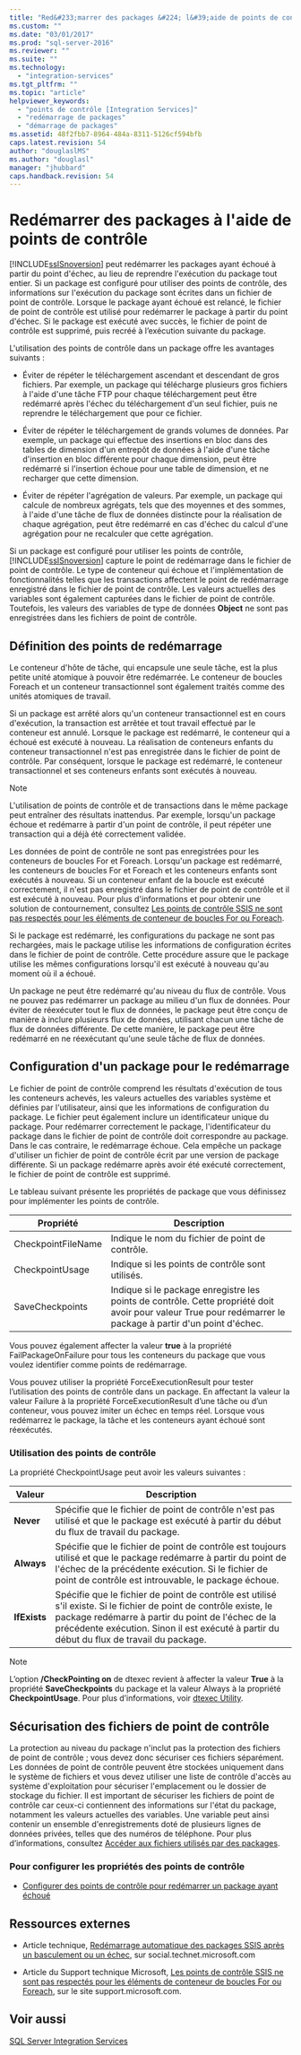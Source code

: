```yaml
---
title: "Red&#233;marrer des packages &#224; l&#39;aide de points de contr&#244;le | Microsoft Docs"
ms.custom: ""
ms.date: "03/01/2017"
ms.prod: "sql-server-2016"
ms.reviewer: ""
ms.suite: ""
ms.technology: 
  - "integration-services"
ms.tgt_pltfrm: ""
ms.topic: "article"
helpviewer_keywords: 
  - "points de contrôle [Integration Services]"
  - "redémarrage de packages"
  - "démarrage de packages"
ms.assetid: 48f2fbb7-8964-484a-8311-5126cf594bfb
caps.latest.revision: 54
author: "douglaslMS"
ms.author: "douglasl"
manager: "jhubbard"
caps.handback.revision: 54
---
```

# Red&#233;marrer des packages &#224; l&#39;aide de points de contr&#244;le
  [!INCLUDE[ssISnoversion](../../includes/ssisnoversion-md.md)] peut redémarrer les packages ayant échoué à partir du point d'échec, au lieu de reprendre l'exécution du package tout entier. Si un package est configuré pour utiliser des points de contrôle, des informations sur l'exécution du package sont écrites dans un fichier de point de contrôle. Lorsque le package ayant échoué est relancé, le fichier de point de contrôle est utilisé pour redémarrer le package à partir du point d'échec. Si le package est exécuté avec succès, le fichier de point de contrôle est supprimé, puis recréé à l’exécution suivante du package.  
  
 L'utilisation des points de contrôle dans un package offre les avantages suivants :  
  
-   Éviter de répéter le téléchargement ascendant et descendant de gros fichiers. Par exemple, un package qui télécharge plusieurs gros fichiers à l'aide d'une tâche FTP pour chaque téléchargement peut être redémarré après l'échec du téléchargement d'un seul fichier, puis ne reprendre le téléchargement que pour ce fichier.  
  
-   Éviter de répéter le téléchargement de grands volumes de données. Par exemple, un package qui effectue des insertions en bloc dans des tables de dimension d'un entrepôt de données à l'aide d'une tâche d'insertion en bloc différente pour chaque dimension, peut être redémarré si l'insertion échoue pour une table de dimension, et ne recharger que cette dimension.  
  
-   Éviter de répéter l'agrégation de valeurs. Par exemple, un package qui calcule de nombreux agrégats, tels que des moyennes et des sommes, à l'aide d'une tâche de flux de données distincte pour la réalisation de chaque agrégation, peut être redémarré en cas d'échec du calcul d'une agrégation pour ne recalculer que cette agrégation.  
  
 Si un package est configuré pour utiliser les points de contrôle, [!INCLUDE[ssISnoversion](../../includes/ssisnoversion-md.md)] capture le point de redémarrage dans le fichier de point de contrôle. Le type de conteneur qui échoue et l'implémentation de fonctionnalités telles que les transactions affectent le point de redémarrage enregistré dans le fichier de point de contrôle. Les valeurs actuelles des variables sont également capturées dans le fichier de point de contrôle. Toutefois, les valeurs des variables de type de données **Object** ne sont pas enregistrées dans les fichiers de point de contrôle.  
  
## Définition des points de redémarrage  
 Le conteneur d'hôte de tâche, qui encapsule une seule tâche, est la plus petite unité atomique à pouvoir être redémarrée. Le conteneur de boucles Foreach et un conteneur transactionnel sont également traités comme des unités atomiques de travail.  
  
 Si un package est arrêté alors qu'un conteneur transactionnel est en cours d'exécution, la transaction est arrêtée et tout travail effectué par le conteneur est annulé. Lorsque le package est redémarré, le conteneur qui a échoué est exécuté à nouveau. La réalisation de conteneurs enfants du conteneur transactionnel n'est pas enregistrée dans le fichier de point de contrôle. Par conséquent, lorsque le package est redémarré, le conteneur transactionnel et ses conteneurs enfants sont exécutés à nouveau.  
  
> [!NOTE]  
>  L'utilisation de points de contrôle et de transactions dans le même package peut entraîner des résultats inattendus. Par exemple, lorsqu'un package échoue et redémarre à partir d'un point de contrôle, il peut répéter une transaction qui a déjà été correctement validée.  
  
 Les données de point de contrôle ne sont pas enregistrées pour les conteneurs de boucles For et Foreach. Lorsqu'un package est redémarré, les conteneurs de boucles For et Foreach et les conteneurs enfants sont exécutés à nouveau. Si un conteneur enfant de la boucle est exécuté correctement, il n'est pas enregistré dans le fichier de point de contrôle et il est exécuté à nouveau. Pour plus d'informations et pour obtenir une solution de contournement, consultez [Les points de contrôle SSIS ne sont pas respectés pour les éléments de conteneur de boucles For ou Foreach](http://go.microsoft.com/fwlink/?LinkId=241633).  
  
 Si le package est redémarré, les configurations du package ne sont pas rechargées, mais le package utilise les informations de configuration écrites dans le fichier de point de contrôle. Cette procédure assure que le package utilise les mêmes configurations lorsqu'il est exécuté à nouveau qu'au moment où il a échoué.  
  
 Un package ne peut être redémarré qu'au niveau du flux de contrôle. Vous ne pouvez pas redémarrer un package au milieu d'un flux de données. Pour éviter de réexécuter tout le flux de données, le package peut être conçu de manière à inclure plusieurs flux de données, utilisant chacun une tâche de flux de données différente. De cette manière, le package peut être redémarré en ne réexécutant qu'une seule tâche de flux de données.  
  
## Configuration d'un package pour le redémarrage  
 Le fichier de point de contrôle comprend les résultats d'exécution de tous les conteneurs achevés, les valeurs actuelles des variables système et définies par l'utilisateur, ainsi que les informations de configuration du package. Le fichier peut également inclure un identificateur unique du package. Pour redémarrer correctement le package, l'identificateur du package dans le fichier de point de contrôle doit correspondre au package. Dans le cas contraire, le redémarrage échoue. Cela empêche un package d'utiliser un fichier de point de contrôle écrit par une version de package différente. Si un package redémarre après avoir été exécuté correctement, le fichier de point de contrôle est supprimé.  
  
 Le tableau suivant présente les propriétés de package que vous définissez pour implémenter les points de contrôle.  
  
|Propriété|Description|  
|--------------|-----------------|  
|CheckpointFileName|Indique le nom du fichier de point de contrôle.|  
|CheckpointUsage|Indique si les points de contrôle sont utilisés.|  
|SaveCheckpoints|Indique si le package enregistre les points de contrôle. Cette propriété doit avoir pour valeur True pour redémarrer le package à partir d'un point d'échec.|  
  
 Vous pouvez également affecter la valeur **true** à la propriété FailPackageOnFailure pour tous les conteneurs du package que vous voulez identifier comme points de redémarrage.  
  
 Vous pouvez utiliser la propriété ForceExecutionResult pour tester l’utilisation des points de contrôle dans un package. En affectant la valeur la valeur Failure à la propriété ForceExecutionResult d’une tâche ou d’un conteneur, vous pouvez imiter un échec en temps réel. Lorsque vous redémarrez le package, la tâche et les conteneurs ayant échoué sont réexécutés.  
  
### Utilisation des points de contrôle  
 La propriété CheckpointUsage peut avoir les valeurs suivantes :  
  
|Valeur|Description|  
|-----------|-----------------|  
|**Never**|Spécifie que le fichier de point de contrôle n'est pas utilisé et que le package est exécuté à partir du début du flux de travail du package.|  
|**Always**|Spécifie que le fichier de point de contrôle est toujours utilisé et que le package redémarre à partir du point de l'échec de la précédente exécution. Si le fichier de point de contrôle est introuvable, le package échoue.|  
|**IfExists**|Spécifie que le fichier de point de contrôle est utilisé s'il existe. Si le fichier de point de contrôle existe, le package redémarre à partir du point de l'échec de la précédente exécution. Sinon il est exécuté à partir du début du flux de travail du package.|  
  
> [!NOTE]  
>  L’option **/CheckPointing on** de dtexec revient à affecter la valeur **True** à la propriété **SaveCheckpoints** du package et la valeur Always à la propriété **CheckpointUsage**. Pour plus d’informations, voir [dtexec Utility](../../integration-services/packages/dtexec-utility.md).  
  
## Sécurisation des fichiers de point de contrôle  
 La protection au niveau du package n'inclut pas la protection des fichiers de point de contrôle ; vous devez donc sécuriser ces fichiers séparément. Les données de point de contrôle peuvent être stockées uniquement dans le système de fichiers et vous devez utiliser une liste de contrôle d'accès au système d'exploitation pour sécuriser l'emplacement ou le dossier de stockage du fichier. Il est important de sécuriser les fichiers de point de contrôle car ceux-ci contiennent des informations sur l'état du package, notamment les valeurs actuelles des variables. Une variable peut ainsi contenir un ensemble d'enregistrements doté de plusieurs lignes de données privées, telles que des numéros de téléphone. Pour plus d’informations, consultez [Accéder aux fichiers utilisés par des packages](../../integration-services/security/access-to-files-used-by-packages.md).  
  
### Pour configurer les propriétés des points de contrôle  
  
-   [Configurer des points de contrôle pour redémarrer un package ayant échoué](../../integration-services/packages/configure-checkpoints-for-restarting-a-failed-package.md)  
  
## Ressources externes  
  
-   Article technique, [Redémarrage automatique des packages SSIS après un basculement ou un échec](http://go.microsoft.com/fwlink/?LinkId=200407), sur social.technet.microsoft.com  
  
-   Article du Support technique Microsoft, [Les points de contrôle SSIS ne sont pas respectés pour les éléments de conteneur de boucles For ou Foreach](http://go.microsoft.com/fwlink/?LinkId=241633), sur le site support.microsoft.com.  
  
## Voir aussi  
 [SQL Server Integration Services](../../integration-services/sql-server-integration-services.md)  
  
  